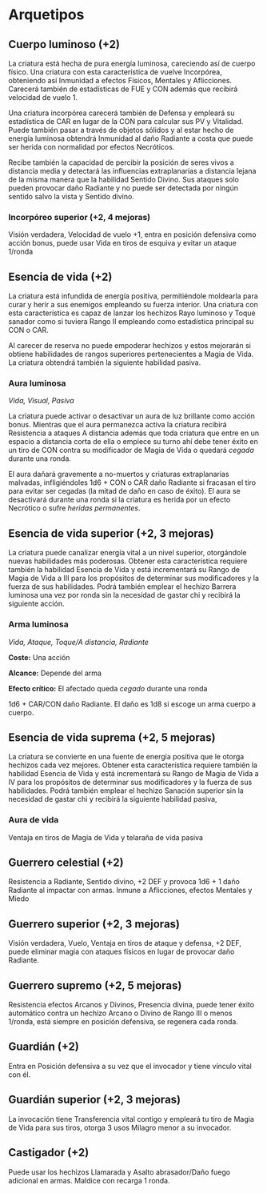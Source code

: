 # Arquetipos

## Cuerpo luminoso (+2)

La criatura está hecha de pura energía luminosa, careciendo así de cuerpo físico. Una criatura con esta característica de vuelve Incorpórea, obteniendo así Inmunidad a efectos Físicos, Mentales y Aflicciones. Carecerá también de estadísticas de FUE y CON además que recibirá velocidad de vuelo 1. 

Una criatura incorpórea carecerá también de Defensa y empleará su estadística de CAR en lugar de la CON para calcular sus PV y Vitalidad. Puede también pasar a través de objetos sólidos y al estar hecho de energía luminosa obtendrá Inmunidad al daño Radiante a costa que puede ser herida con normalidad por efectos Necróticos. 

Recibe también la capacidad de percibir la posición de seres vivos a distancia media y detectará las influencias extraplanarias a distancia lejana de la misma manera que la habilidad Sentido Divino. Sus ataques solo pueden provocar daño Radiante y no puede ser detectada por ningún sentido salvo la vista y Sentido divino.

### Incorpóreo superior (+2, 4 mejoras)

Visión verdadera, Velocidad de vuelo +1, entra en posición defensiva como acción bonus, puede usar Vida en tiros de esquiva y evitar un ataque 1/ronda

## Esencia de vida (+2)

La criatura está infundida de energía positiva, permitiéndole moldearla para curar y herir a sus enemigos empleando su fuerza interior. Una criatura con esta característica es capaz de lanzar los hechizos Rayo luminoso y Toque sanador como si tuviera Rango II empleando como estadística principal su CON o CAR. 

Al carecer de reserva no puede empoderar hechizos y estos mejorarán si obtiene habilidades de rangos superiores pertenecientes a Magia de Vida. La criatura obtendrá también la siguiente habilidad pasiva.

### Aura luminosa

*Vida, Visual, Pasiva*

La criatura puede activar o desactivar un aura de luz brillante como acción bonus. Mientras que el aura permanezca activa la criatura recibirá Resistencia a ataques A distancia además que toda criatura que entre en un espacio a distancia corta de ella o empiece su turno ahí debe tener éxito en un tiro de CON contra su modificador de Magia de Vida o quedará *cegada* durante una ronda. 

El aura dañará gravemente a no-muertos y criaturas extraplanarias malvadas, infligiéndoles 1d6 + CON o CAR daño Radiante si fracasan el tiro para evitar ser cegadas (la mitad de daño en caso de éxito). El aura se desactivará durante una ronda si la criatura es herida por un efecto Necrótico o sufre *heridas permanentes*.

## Esencia de vida superior (+2, 3 mejoras)

La criatura puede canalizar energía vital a un nivel superior, otorgándole nuevas habilidades más poderosas. Obtener esta característica requiere también la habilidad Esencia de Vida y está incrementará su Rango de Magia de Vida a III para los propósitos de determinar sus modificadores y la fuerza de sus habilidades. Podrá también emplear el hechizo Barrera luminosa una vez por ronda sin la necesidad de gastar chi y recibirá la siguiente acción.

### Arma luminosa

*Vida, Ataque, Toque/A distancia, Radiante*

**Coste:** Una acción

**Alcance:** Depende del arma

**Efecto crítico:** El afectado queda *cegado* durante una ronda

1d6 + CAR/CON daño Radiante. El daño es 1d8 si escoge un arma cuerpo a cuerpo.

## Esencia de vida suprema (+2, 5 mejoras)

La criatura se convierte en una fuente de energía positiva que le otorga hechizos cada vez mejores. Obtener esta característica requiere también la habilidad Esencia de Vida y está incrementará su Rango de Magia de Vida a IV	 para los propósitos de determinar sus modificadores y la fuerza de sus habilidades. Podrá también emplear el hechizo Sanación superior sin la necesidad de gastar chi y recibirá la siguiente habilidad pasiva,

### Aura de vida

Ventaja en tiros de Magia de Vida y telaraña de vida pasiva

## Guerrero celestial (+2)

Resistencia a Radiante, Sentido divino, +2 DEF y provoca 1d6 + 1 daño Radiante al impactar con armas. Inmune a Aflicciones, efectos Mentales y Miedo

## Guerrero superior (+2, 3 mejoras)

Visión verdadera, Vuelo, Ventaja en tiros de ataque y defensa, +2 DEF,  puede eliminar magia con ataques físicos en lugar de provocar daño Radiante.

## Guerrero supremo (+2, 5 mejoras)

Resistencia efectos Arcanos y Divinos, Presencia divina, puede tener éxito automático contra un hechizo Arcano o Divino de Rango III o menos 1/ronda, está siempre en posición defensiva, se regenera cada ronda.

## Guardián (+2)

Entra en Posición defensiva a su vez que el invocador y tiene vínculo vital con él.

## Guardián superior (+2, 3 mejoras)

La invocación tiene Transferencia vital contigo y empleará tu tiro de Magia de Vida para sus tiros, otorga 3 usos Milagro menor a su invocador.

## Castigador (+2)

Puede usar los hechizos Llamarada y Asalto abrasador/Daño fuego adicional en armas. Maldice con recarga 1 ronda.